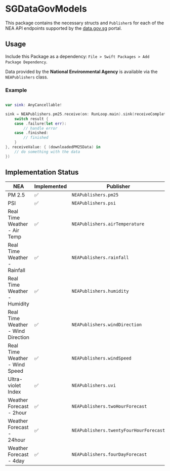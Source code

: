 # SGDataGovModels

This package contains the necessary structs and `Publisher`s for each of the NEA API endpoints supported by the [data.gov.sg](https://data.gov.sg/) portal.

## Usage

Include this Package as a dependency: `File > Swift Packages > Add Package Dependency`.

Data provided by the **National Environmental Agency** is available via the `NEAPublishers` class.

### Example

```swift

var sink: AnyCancellable!

sink = NEAPublishers.pm25.receive(on: RunLoop.main).sink(receiveCompletion: { (result) in
    switch result {
    case .failure(let err):
        // handle error
    case .finished:
        // finished
    }
}, receiveValue: { (downloadedPM25Data) in
    // do something with the data
})

```

## Implementation Status

|NEA|Implemented|Publisher|
|---|---|---|
|PM 2.5|✅|```NEAPublishers.pm25```|
|PSI|✅|```NEAPublishers.psi```|
|Real Time Weather - Air Temp|✅|```NEAPublishers.airTemperature```|
|Real Time Weather - Rainfall|✅|```NEAPublishers.rainfall```|
|Real Time Weather - Humidity|✅|```NEAPublishers.humidity```|
|Real Time Weather - Wind Direction|✅|```NEAPublishers.windDirection```|
|Real Time Weather - Wind Speed|✅|```NEAPublishers.windSpeed```|
|Ultra-violet Index|✅|```NEAPublishers.uvi```|
|Weather Forecast - 2hour|✅|```NEAPublishers.twoHourForecast```|
|Weather Forecast - 24hour|✅|```NEAPublishers.twentyFourHourForecast```|
|Weather Forecast - 4day|✅|```NEAPublishers.fourDayForecast```|
